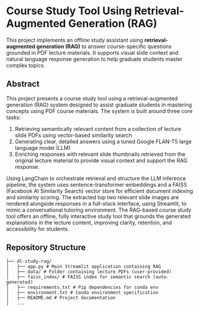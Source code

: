 # Course Study Tool Using Retrieval-Augmented Generation (RAG)

This project implements an offline study assistant using **retrieval-augmented generation (RAG)** to answer course-specific questions grounded in PDF lecture materials. It supports visual slide context and natural language response generation to help graduate students master complex topics.

## Abstract

This project presents a course study tool using a retrieval-augmented generation (RAG) system designed to assist graduate students in mastering concepts using PDF course materials. The system is built around three core tasks: 

1. Retrieving semantically relevant content from a collection of lecture slide PDFs using vector-based similarity search
2. Generating clear, detailed answers using a tuned Google FLAN-T5 large language model (LLM)
3. Enriching responses with relevant slide thumbnails retrieved from the original lecture material to provide visual context and support the RAG response. 

Using LangChain to orchestrate retrieval and structure the LLM inference pipeline, the system uses sentence-transformer embeddings and a FAISS (Facebook AI Similarity Search) vector store for efficient document indexing and similarity scoring. The extracted top two relevant slide images are rendered alongside responses in a full-stack interface, using Streamlit, to mimic a conversational tutoring environment. The RAG-based course study tool offers an offline, fully interactive study tool that grounds the generated explanations in the lecture content, improving clarity, retention, and accessibility for students.

## Repository Structure
``` 
├── dl-study-rag/ 
│   ├── app.py # Main Streamlit application containing RAG
│   ├── data/ # Folder containing lecture PDFs (user-provided) 
│   ├── faiss_index/ # FAISS index for semantic search (auto-generated) 
│   ├── requirements.txt # Pip dependencies for conda env 
│   ├── environment.txt # Conda environment specification 
│   ├── README.md # Project documentation
│   ...
```

